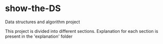 # show-the-DS
Data structures and algorithm project

This project is divided into different sections. Explanation for each section is present in the 'explanation' folder

